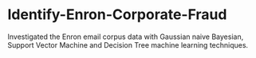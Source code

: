 # Identify-Enron-Corporate-Fraud
Investigated the Enron email corpus data with Gaussian naive Bayesian, Support Vector Machine and Decision Tree machine learning techniques.
